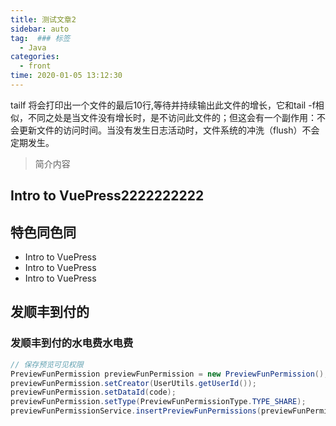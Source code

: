 ```yaml
---
title: 测试文章2
sidebar: auto
tag:  ### 标签
  - Java
categories: 
  - front
time: 2020-01-05 13:12:30
---
```


tailf 将会打印出一个文件的最后10行,等待并持续输出此文件的增长，它和tail -f相似，不同之处是当文件没有增长时，是不访问此文件的；但这会有一个副作用：不会更新文件的访问时间。当没有发生日志活动时，文件系统的冲洗（flush）不会定期发生。

<!-- more -->

> 简介内容

## Intro to VuePress2222222222


## 特色同色同

- Intro to VuePress
- Intro to VuePress
- Intro to VuePress



## 发顺丰到付的

### 发顺丰到付的水电费水电费

```java
// 保存预览可见权限
PreviewFunPermission previewFunPermission = new PreviewFunPermission();
previewFunPermission.setCreator(UserUtils.getUserId());
previewFunPermission.setDataId(code);
previewFunPermission.setType(PreviewFunPermissionType.TYPE_SHARE);
previewFunPermissionService.insertPreviewFunPermissions(previewFunPermission, funPermissionIds);
```
